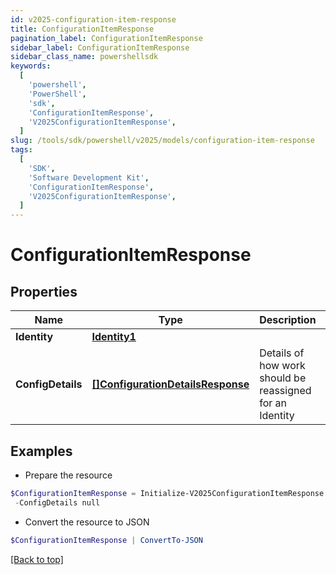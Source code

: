 ```yaml
---
id: v2025-configuration-item-response
title: ConfigurationItemResponse
pagination_label: ConfigurationItemResponse
sidebar_label: ConfigurationItemResponse
sidebar_class_name: powershellsdk
keywords:
  [
    'powershell',
    'PowerShell',
    'sdk',
    'ConfigurationItemResponse',
    'V2025ConfigurationItemResponse',
  ]
slug: /tools/sdk/powershell/v2025/models/configuration-item-response
tags:
  [
    'SDK',
    'Software Development Kit',
    'ConfigurationItemResponse',
    'V2025ConfigurationItemResponse',
  ]
---
```


# ConfigurationItemResponse

## Properties

| Name | Type | Description | Notes |
| --- | --- | --- | --- |
| **Identity** | [**Identity1**](identity1) |  | [optional] |
| **ConfigDetails** | [**[]ConfigurationDetailsResponse**](configuration-details-response) | Details of how work should be reassigned for an Identity | [optional] |

## Examples

- Prepare the resource

```powershell
$ConfigurationItemResponse = Initialize-V2025ConfigurationItemResponse  -Identity null `
 -ConfigDetails null
```

- Convert the resource to JSON

```powershell
$ConfigurationItemResponse | ConvertTo-JSON
```

[[Back to top]](#)
